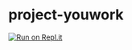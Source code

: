 # project-youwork

[![Run on Repl.it](https://repl.it/badge/github/bober2496/project-youwork)](https://repl.it/github/bober2496/project-youwork)